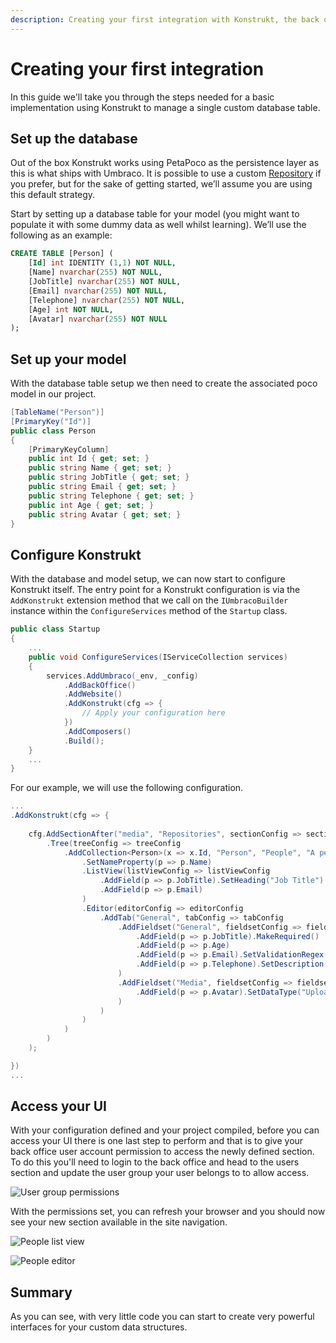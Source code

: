 ```yaml
---
description: Creating your first integration with Konstrukt, the back office UI builder for Umbraco.
---
```


# Creating your first integration

In this guide we'll take you through the steps needed for a basic implementation using Konstrukt to manage a single custom database table.

## Set up the database

Out of the box Konstrukt works using PetaPoco as the persistence layer as this is what ships with Umbraco. It is possible to use a custom [Repository](../api/repositories.md) if you prefer, but for the sake of getting started, we’ll assume you are using this default strategy.

Start by setting up a database table for your model (you might want to populate it with some dummy data as well whilst learning). We’ll use the following as an example:

```sql
CREATE TABLE [Person] (
    [Id] int IDENTITY (1,1) NOT NULL, 
    [Name] nvarchar(255) NOT NULL, 
    [JobTitle] nvarchar(255) NOT NULL, 
    [Email] nvarchar(255) NOT NULL, 
    [Telephone] nvarchar(255) NOT NULL, 
    [Age] int NOT NULL, 
    [Avatar] nvarchar(255) NOT NULL
);
```

## Set up your model

With the database table setup we then need to create the associated poco model in our project.

```csharp
[TableName("Person")]
[PrimaryKey("Id")]
public class Person
{
    [PrimaryKeyColumn]
    public int Id { get; set; }
    public string Name { get; set; }
    public string JobTitle { get; set; }
    public string Email { get; set; }
    public string Telephone { get; set; }
    public int Age { get; set; }
    public string Avatar { get; set; }
}
```

## Configure Konstrukt

With the database and model setup, we can now start to configure Konstrukt itself. The entry point for a Konstrukt configuration is via the `AddKonstrukt` extension method that we call on the `IUmbracoBuilder` instance within the `ConfigureServices` method of the `Startup` class.

```csharp
public class Startup
{
    ...
    public void ConfigureServices(IServiceCollection services)
    {
        services.AddUmbraco(_env, _config)
            .AddBackOffice()
            .AddWebsite()
            .AddKonstrukt(cfg => {
                // Apply your configuration here
            })
            .AddComposers()
            .Build();
    }
    ...
}
```

For our example, we will use the following configuration.

```csharp
...
.AddKonstrukt(cfg => {
    
    cfg.AddSectionAfter("media", "Repositories", sectionConfig => sectionConfig
        .Tree(treeConfig => treeConfig
            .AddCollection<Person>(x => x.Id, "Person", "People", "A person entity", "icon-umb-users", "icon-umb-users", collectionConfig => collectionConfig
                .SetNameProperty(p => p.Name)
                .ListView(listViewConfig => listViewConfig
                    .AddField(p => p.JobTitle).SetHeading("Job Title")
                    .AddField(p => p.Email)
                ) 
                .Editor(editorConfig => editorConfig
                    .AddTab("General", tabConfig => tabConfig
                        .AddFieldset("General", fieldsetConfig => fieldsetConfig
                            .AddField(p => p.JobTitle).MakeRequired()
                            .AddField(p => p.Age)
                            .AddField(p => p.Email).SetValidationRegex("[a-zA-Z0-9_.+-]+@[a-zA-Z0-9-]+.[a-zA-Z0-9-.]+")
                            .AddField(p => p.Telephone).SetDescription("inc area code")
                        )
                        .AddFieldset("Media", fieldsetConfig => fieldsetConfig
                            .AddField(p => p.Avatar).SetDataType("Upload File")
                        )
                    )
                )
            )
        )
    );

})
...
```

## Access your UI

With your configuration defined and your project compiled, before you can access your UI there is one last step to perform and that is to give your back office user account permission to access the newly defined  section. To do this you'll need to login to the back office and head to the users section and update the user group your user belongs to to allow access.

![User group permissions](../images/permissions.png)

With the permissions set, you can refresh your browser and you should now see your new section available in the site navigation.

![People list view](../images/people_listview.png)  

![People editor](../images/people_editor.png)

## Summary

As you can see, with very little code you can start to create very powerful interfaces for your custom data structures.